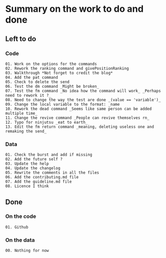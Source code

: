 # Summary on the work to do and done

## Left to do

### Code

    01. Work on the options for the commands
    02. Rework the ranking command and givePositionRanking
    03. Walkthrough *Not forget to credit the blog*
    04. Add the pat command
    05. Check to delete the send
    06. Test the dm command _Might be broken_
    07. Test the fm command _No idea how the command will work_ _Perhaps need to rework it ?_
    08. Need to change the way the test are done _(value == 'variable')_
    09. Change the local variable to the format: _name
    10. Rework the dead command _Seems like same person can be added multiple time_
    11. Change the revive command _People can revive themselves rn_
    12. Typo for ninjutsu _eat to earth_
    13. Edit the fm return command _meaning, deleting useless one and remaking the send_

### Data

    01. Check the burst and add if missing
    02. Add the future self ?
    03. Update the help
    04. Update the changelog
    05. Rewrite the comments in all the files
    06. Add the contributing.md file
    07. Add the guideline.md file
    08. Licence I think

## Done

### On the code

    01. Github

### On the data

    00. Nothing for now
